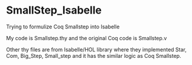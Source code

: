 # SmallStep_Isabelle
Trying to formulize Coq Smallstep into Isabelle 

My code is Smallstep.thy and the original Coq code is Smallstep.v 

Other thy files are from Isabelle/HOL library where they implemented Star, Com, Big_Step, Small_step and it has the similar logic as Coq Smallstep.
